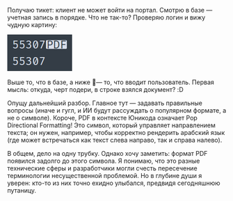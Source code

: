 ﻿Получаю тикет: клиент не может войти на портал. Смотрю в базе — учетная запись в порядке. Что не так-то? Проверяю логин и вижу чудную картину:

![PDF](pdf.png)

Выше то, что в базе, а ниже — то, что вводит пользователь. Первая мысль: откуда, черт подери, в строке взялся документ? :D 

Опущу дальнейший разбор. Главное тут — задавать правильные вопросы (иначе и гугл, и ИИ будут рассуждать о популярном формате, а не о символе). Короче, PDF в контексте Юникода означает Pop Directional Formatting! Это символ, который управляет направлением текста; он нужен, например, чтобы корректно рендерить арабский язык (где может встречаться как текст слева направо, так и справа налево).

В общем, дело на одну трубку. Однако хочу заметить: формат PDF появился задолго до этого символа. Я понимаю, что это разные технические сферы и разработчики могли счесть пересечение терминологии несущественной проблемой. Но в глубине души я уверен: кто-то из них точно ехидно улыбался, предвидя сегодняшнюю путаницу.